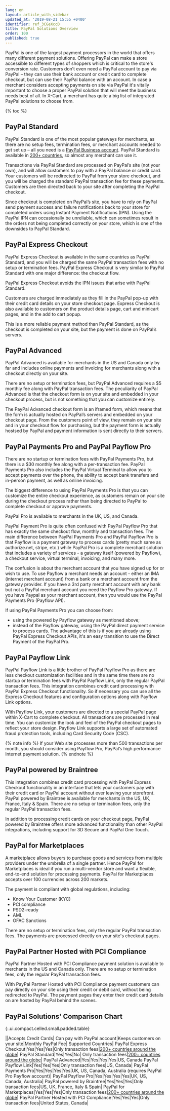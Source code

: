 ```yaml
---
lang: en
layout: article_with_sidebar
updated_at: '2019-08-21 15:55 +0400'
identifier: ref_3CGeXccD
title: PayPal Solutions Overview
order: 100
published: true
---
```

PayPal is one of the largest payment processors in the world that offers many different payment solutions. Offering PayPal can make a store accessible to different types of shoppers which is critical to the store's conversion rate. Customers don’t even need a PayPal account to pay via PayPal – they can use their bank account or credit card to complete checkout, but can use their PayPal balance with an account. In case a merchant considers accepting payments on site via PayPal it's vitally important to choose a proper PayPal solution that will meet the business needs best of all. In X-Cart, a merchant has quite a big list of integrated PayPal solutions to choose from. 

{% toc %}


## PayPal Standard

PayPal Standard is one of the most popular gateways for merchants, as there are no setup fees, termination fees, or merchant accounts needed to get set up – all you need is a [PayPal Business account](https://www.paypal.com/us/webapps/mpp/merchant "PayPal Solutions Overview"). PayPal Standard is available in [200+ countries](https://www.paypal.com/us/webapps/mpp/country-worldwide "PayPal Solutions Overview"), so almost any merchant can use it.

Transactions via PayPal Standard are processed on PayPal’s site (not your own), and will allow customers to pay with a PayPal balance or credit card. Your customers will be redirected to PayPal from your store checkout, and you will be charged the standard PayPal transaction fee for these payments. Customers are then directed back to your site after completing the PayPal checkout. 

Since checkout is completed on PayPal’s site, you have to rely on PayPal send payment success and failure notifications back to your store for completed orders using Instant Payment Notifications (IPN). Using the PayPal IPN can occasionally be unreliable, which can sometimes result in the orders not being completed correctly on your store, which is one of the downsides to PayPal Standard.

## PayPal Express Checkout

PayPal Express Checkout is available in the same countries as PayPal Standard, and you will be charged the same PayPal transaction fees with no setup or termination fees. PayPal Express Checkout is very similar to PayPal Standard with one major difference: the checkout flow.

PayPal Express Checkout avoids the IPN issues that arise with PayPal Standard. 

Customers are charged immediately as they fill in the PayPal pop-up with their credit card details on your store checkout page. Express Checkout is also available to customers on the product details page, cart and minicart pages, and in the add to cart popup.

This is a more reliable payment method than PayPal Standard, as the checkout is completed on your site, but the payment is done on PayPal’s servers.

## PayPal Advanced

PayPal Advanced is available for merchants in the US and Canada only by far and includes online payments and invoicing for merchants along with a checkout directly on your site.

There are no setup or termination fees, but PayPal Advanced requires a $5 monthly fee along with PayPal transaction fees. The peculiarity of PayPal Advanced is that the checkout form is on your site and embedded in your checkout process, but is not something that you can customize entirely.

The PayPal Advanced checkout form is an iframed form, which means that the form is actually hosted on PayPal’s servers and embedded on your checkout page. From the customers point of view, they remain on your site and in your checkout flow for purchasing, but the payment form is actually hostsed by PayPal and payment information is sent directly to their servers.

## PayPal Payments Pro and PayPal Payflow Pro

There are no startup or termination fees with PayPal Payments Pro, but there is a $30 monthly fee along with a per-transaction fee. PayPal Payments Pro also includes the PayPal Virtual Terminal to allow you to accept payments over the phone, the ability to accept bank transfers and in-person payment, as well as online invoicing.

The biggest difference to using PayPal Payments Pro is that you can customize the entire checkout experience, as customers remain on your site during the checkout process rather than being directed to PayPal to complete checkout or approve payments.

PayPal Pro is available to merchants in the UK, US, and Canada. 

PayPal Payment Pro is quite often confused with PayPal Payflow Pro that has exactly the same checkout flow, monthly and transaction fees. The main difference between PayPal Payments Pro and PayPal Payflow Pro is that Payflow is a payment gateway to process cards (pretty much same as authorize.net, stripe, etc.) while PayPal Pro is a complete merchant solution that includes a variety of services - a gateway itself (powered by Payflow), a checkout service, virtual terminal, invoicing, and many more. 

The confusion is about the merchant account that you have signed up for or wish to use. To use Payflow a merchant needs an account - either an IMA (internet merchant account) from a bank or a merchant account from the gateway provider. If you have a 3rd party merchant account with any bank but not a PayPal merchant account you need the Payflow Pro gateway. If you have Paypal as your merchant account, then you would use the PayPal Payments Pro (Payflow API). 

If using PayPal Payments Pro you can choose from:
* using the powered by Payflow gateway as mentioned above;
* instead of the Payflow gateway, using the PayPal direct payment service to process cards.  The advantage of this is if you are already using PayPal Express Checkout APIs, it's an easy transition to use the Direct Payment of the PayPal Pro.

## PayPal Payflow Link

PayPal Payflow Link is a little brother of PayPal Payflow Pro as there are less checkout customization facilities and in the same time there are no startup or termination fees with PayPal Payflow Link, only the regular PayPal transaction fees. This integration combines credit card processing with PayPal Express Checkout functionality. So if necessary you can use all the Express Checkout features and configuration options along with Payflow Link options. 

With Payflow Link, your customers are directed to a special PayPal page within X-Cart to complete checkout. All transactions are processed in real time. You can customize the look and feel of the PayPal checkout pages to reflect your store design. Payflow Link supports a large set of automated fraud protection tools, including Card Security Code (CSC).

{% note info %}
If your Web site processes more than 500 transactions per month, you should consider using Payflow Pro, PayPal’s high performance Internet payment solution.
{% endnote %}

## PayPal powered by Braintree

This integration combines credit card processing with PayPal Express Checkout functionality in an interface that lets your customers pay with their credit card or PayPal account without ever leaving your storefront. PayPal powered by Braintree is available for merchants in the US, UK, France, Italy & Spain. There are no setup or termination fees, only the regular PayPal transaction fees.

In addition to processing credit cards on your checkout page, PayPal powered by Braintree offers more advanced functionality than other PayPal integrations, including support for 3D Secure and PayPal One Touch.

## PayPal for Marketplaces

A marketplace allows buyers to purchase goods and services from multiple providers under the umbrella of a single partner. Hence PayPal for Marketplaces is ideal if you run a multi-vendor store and want a flexible, end-to-end solution for processing payments. PayPal for Marketplaces accepts over 100 currencies across 200 markets.

The payment is compliant with global regulations, including: 

- Know Your Customer (KYC)
- PCI compliance
- PSD2-ready
- AML
- OFAC Sanctions

There are no setup or termination fees, only the regular PayPal transaction fees. The payments are processed directly on your site's checkout pages.


## PayPal Partner Hosted with PCI Compliance

PayPal Partner Hosted with PCI Compliance payment solution is available to merchants in the US and Canada only. There are no setup or termination fees, only the regular PayPal transaction fees.

With PayPal Partner Hosted with PCI Compliance payment customers can pay directly on your site using their credit or debit card, without being redirected to PayPal. The payment pages they enter their credit card details on are hosted by PayPal behind the scenes.

## PayPal Solutions' Comparison Chart

{:.ui.compact.celled.small.padded.table}

||Accepts Credit Cards|	Can pay with PayPal account|Keeps customers on your site|Monthly PayPal Fee|	Supported Countries|
PayPal Express Checkout|Yes|Yes|Yes|Only transaction fees|[200+ countries around the globe](https://www.paypal.com/us/webapps/mpp/country-worldwide "PayPal Solutions Overview")|
PayPal Standard|Yes|Yes|No|	Only transaction fees|[200+ countries around the globe](https://www.paypal.com/us/webapps/mpp/country-worldwide "PayPal Solutions Overview")|
PayPal Advanced|Yes|Yes|Yes|Yes|US, Canada
PayPal Payflow Link|Yes|Yes|Yes|Only transaction fees|US, Canada|
PayPal Payments Pro|Yes|Yes|Yes|Yes|UK, US, Canada, Australia (requires PayPal Pro Payflow account)|
PayPal Payflow Pro|Yes|Yes|Yes|Yes|UK, US, Canada, Australia|
PayPal powered by Braintree|Yes|Yes|Yes|Only transaction fees|US, UK, France, Italy & Spain|
PayPal for Marketplaces|Yes|Yes|Yes|Only transaction fees|[200+ countries around the globe](https://www.paypal.com/us/webapps/mpp/country-worldwide "PayPal Solutions Overview")|
PayPal Partner Hosted with PCI Compliance|Yes|Yes|Yes|Only transaction fees|United States, Canada|